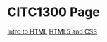 # CITC1300 Page
<a href="intro_to_html/index.html" target="_blank">Intro to HTML</a>
<a href="html5_css/index.html" target="_blank">HTML5 and CSS</a>